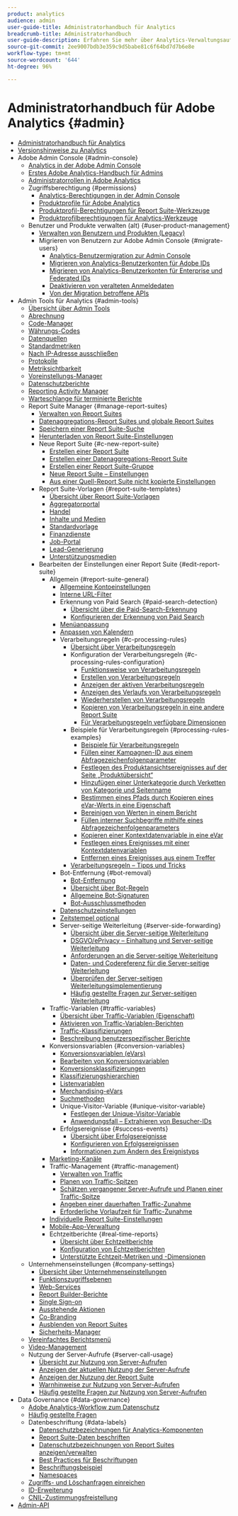 ```yaml
---
product: analytics
audience: admin
user-guide-title: Administratorhandbuch für Analytics
breadcrumb-title: Administratorhandbuch
user-guide-description: Erfahren Sie mehr über Analytics-Verwaltungsaufgaben, wie z. B. das Verwalten von Benutzern und Produkten in der Experience Cloud Admin Console, das Konfigurieren von Report Suites und mehr.
source-git-commit: 2ee9007bdb3e359c9d5babe81c6f64bd7d7b6e8e
workflow-type: tm+mt
source-wordcount: '644'
ht-degree: 96%

---
```



# Administratorhandbuch für Adobe Analytics {#admin}

+ [Administratorhandbuch für Analytics](home.md)
+ [Versionshinweise zu Analytics](https://experienceleague.adobe.com/docs/analytics/release-notes/latest.html?lang=de)
+ Adobe Admin Console {#admin-console}
   + [Analytics in der Adobe Admin Console](admin-console/home.md)
   + [Erstes Adobe Analytics-Handbuch für Admins](admin-console/first-admin-guide.md)
   + [Administratorrollen in Adobe Analytics](admin-console/admin-roles-in-analytics.md)
   + Zugriffsberechtigung {#permissions}
      + [Analytics-Berechtigungen in der Admin Console](admin-console/permissions/summary-tables.md)
      + [Produktprofile für Adobe Analytics](admin-console/permissions/product-profile.md)
      + [Produktprofil-Berechtigungen für Report Suite-Werkzeuge](admin-console/permissions/report-suite-tools.md)
      + [Produktprofilberechtigungen für Analytics-Werkzeuge](admin-console/permissions/analytics-tools.md)
   + Benutzer und Produkte verwalten (alt) {#user-product-management}
      + [Verwalten von Benutzern und Produkten (Legacy)](admin-console/user-management2/user-management.md)
      + Migrieren von Benutzern zur Adobe Admin Console {#migrate-users}
         + [Analytics-Benutzermigration zur Admin Console](admin-console/user-management2/user-migration/c-migration-tool.md)
         + [Migrieren von Analytics-Benutzerkonten für Adobe IDs](admin-console/user-management2/user-migration/t-migrate-users.md)
         + [Migrieren von Analytics-Benutzerkonten für Enterprise und Federated IDs](admin-console/user-management2/user-migration/migrate-enterprise.md)
         + [Deaktivieren von veralteten Anmeldedaten](admin-console/user-management2/user-migration/t-disable-legacy-login.md)
         + [Von der Migration betroffene APIs](admin-console/user-management2/user-migration/developer.md)
+ Admin Tools für Analytics {#admin-tools}
   + [Übersicht über Admin Tools](admin/c-admin-tools.md)
   + [Abrechnung](admin/billing-admin.md)
   + [Code-Manager](admin/code-manager-admin.md)
   + [Währungs-Codes](admin/currency.md)
   + [Datenquellen](admin/data-sources.md)
   + [Standardmetriken](admin/default-metrics.md)
   + [Nach IP-Adresse ausschließen](admin/exclude-ip.md)
   + [Protokolle](admin/logs.md)
   + [Metriksichtbarkeit](admin/metric-visibility.md)
   + [Voreinstellungs-Manager](admin/preferences-manager.md)
   + [Datenschutzberichte](admin/privacy-reporting.md)
   + [Reporting Activity Manager](admin/reporting-activity.md)
   + [Warteschlange für terminierte Berichte](admin/scheduled-reports-admin.md)
   + Report Suite Manager {#manage-report-suites}
      + [Verwalten von Report Suites](admin/c-manage-report-suites/report-suites-admin.md)
      + [Datenaggregations-Report Suites und globale Report Suites](admin/c-manage-report-suites/rollup-report-suite.md)
      + [Speichern einer Report Suite-Suche](admin/c-manage-report-suites/t-report-suite-saved-search.md)
      + [Herunterladen von Report Suite-Einstellungen](admin/c-manage-report-suites/t-download-rs-settings.md)
      + Neue Report Suite {#c-new-report-suite}
         + [Erstellen einer Report Suite](admin/c-manage-report-suites/c-new-report-suite/t-create-a-report-suite.md)
         + [Erstellen einer Datenaggregations-Report Suite](admin/c-manage-report-suites/c-new-report-suite/t-rollups.md)
         + [Erstellen einer Report Suite-Gruppe](admin/c-manage-report-suites/c-new-report-suite/t-create-rs-group.md)
         + [Neue Report Suite – Einstellungen](admin/c-manage-report-suites/c-new-report-suite/new-report-suite.md)
         + [Aus einer Quell-Report Suite nicht kopierte Einstellungen](admin/c-manage-report-suites/c-new-report-suite/settings-not-copied-from-rs.md)
      + Report Suite-Vorlagen {#report-suite-templates}
         + [Übersicht über Report Suite-Vorlagen](admin/c-manage-report-suites/c-report-suite-templates/report-suite-templates.md)
         + [Aggregatorportal](admin/c-manage-report-suites/c-report-suite-templates/aggregator-portal.md)
         + [Handel](admin/c-manage-report-suites/c-report-suite-templates/commerce-admin.md)
         + [Inhalte und Medien](admin/c-manage-report-suites/c-report-suite-templates/content-media.md)
         + [Standardvorlage](admin/c-manage-report-suites/c-report-suite-templates/default-rs-template.md)
         + [Finanzdienste](admin/c-manage-report-suites/c-report-suite-templates/financial-services.md)
         + [Job-Portal](admin/c-manage-report-suites/c-report-suite-templates/job-portal.md)
         + [Lead-Generierung](admin/c-manage-report-suites/c-report-suite-templates/lead-generation.md)
         + [Unterstützungsmedien](admin/c-manage-report-suites/c-report-suite-templates/support-media.md)
      + Bearbeiten der Einstellungen einer Report Suite {#edit-report-suite}
         + Allgemein {#report-suite-general}
            + [Allgemeine Kontoeinstellungen](admin/c-manage-report-suites/c-edit-report-suites/general/general-acct-settings-admin.md)
            + [Interne URL-Filter](admin/c-manage-report-suites/c-edit-report-suites/general/internal-url-filter-admin.md)
            + Erkennung von Paid Search {#paid-search-detection}
               + [Übersicht über die Paid-Search-Erkennung](admin/c-manage-report-suites/c-edit-report-suites/general/paid-search-detection/paid-search-detection.md)
               + [Konfigurieren der Erkennung von Paid Search](admin/c-manage-report-suites/c-edit-report-suites/general/paid-search-detection/t-paid-search-detection.md)
            + [Menüanpassung](admin/c-manage-report-suites/c-edit-report-suites/general/customize-menus.md)
            + [Anpassen von Kalendern](admin/c-manage-report-suites/c-edit-report-suites/general/custom-calendar.md)
            + Verarbeitungsregeln {#c-processing-rules}
               + [Übersicht über Verarbeitungsregeln](admin/c-manage-report-suites/c-edit-report-suites/general/c-processing-rules/processing-rules.md)
               + Konfiguration der Verarbeitungsregeln {#c-processing-rules-configuration}
                  + [Funktionsweise von Verarbeitungsregeln](admin/c-manage-report-suites/c-edit-report-suites/general/c-processing-rules/c-processing-rules-configuration/processing-rules-about.md)
                  + [Erstellen von Verarbeitungsregeln](admin/c-manage-report-suites/c-edit-report-suites/general/c-processing-rules/c-processing-rules-configuration/t-processing-rules.md)
                  + [Anzeigen der aktiven Verarbeitungsregeln](admin/c-manage-report-suites/c-edit-report-suites/general/c-processing-rules/c-processing-rules-configuration/t-processing-rules-view.md)
                  + [Anzeigen des Verlaufs von Verarbeitungsregeln](admin/c-manage-report-suites/c-edit-report-suites/general/c-processing-rules/c-processing-rules-configuration/t-processing-rule-view-history.md)
                  + [Wiederherstellen von Verarbeitungsregeln](admin/c-manage-report-suites/c-edit-report-suites/general/c-processing-rules/c-processing-rules-configuration/t-processing-rules-restore.md)
                  + [Kopieren von Verarbeitungsregeln in eine andere Report Suite](admin/c-manage-report-suites/c-edit-report-suites/general/c-processing-rules/c-processing-rules-configuration/t-processing-rules-copy-to-rs.md)
                  + [Für Verarbeitungsregeln verfügbare Dimensionen](admin/c-manage-report-suites/c-edit-report-suites/general/c-processing-rules/processing-rule-dimensions.md)
               + Beispiele für Verarbeitungsregeln {#processing-rules-examples}
                  + [Beispiele für Verarbeitungsregeln](admin/c-manage-report-suites/c-edit-report-suites/general/c-processing-rules/processing-rules-examples/processing-rules-examples.md)
                  + [Füllen einer Kampagnen-ID aus einem Abfragezeichenfolgenparameter](admin/c-manage-report-suites/c-edit-report-suites/general/c-processing-rules/processing-rules-examples/processing-rules-populate-campaign-id.md)
                  + [Festlegen des Produktansichtsereignisses auf der Seite „Produktübersicht“](admin/c-manage-report-suites/c-edit-report-suites/general/c-processing-rules/processing-rules-examples/setting-the-product-view-event.md)
                  + [Hinzufügen einer Unterkategorie durch Verketten von Kategorie und Seitenname](admin/c-manage-report-suites/c-edit-report-suites/general/c-processing-rules/processing-rules-examples/subcategory-concatenating.md)
                  + [Bestimmen eines Pfads durch Kopieren eines eVar-Werts in eine Eigenschaft](admin/c-manage-report-suites/c-edit-report-suites/general/c-processing-rules/processing-rules-examples/processing-rules-determining-path.md)
                  + [Bereinigen von Werten in einem Bericht](admin/c-manage-report-suites/c-edit-report-suites/general/c-processing-rules/processing-rules-examples/clean-up-values-in-a-report.md)
                  + [Füllen interner Suchbegriffe mithilfe eines Abfragezeichenfolgenparameters](admin/c-manage-report-suites/c-edit-report-suites/general/c-processing-rules/processing-rules-examples/processing-rules-populating-internal-search.md)
                  + [Kopieren einer Kontextdatenvariable in eine eVar](admin/c-manage-report-suites/c-edit-report-suites/general/c-processing-rules/processing-rules-examples/processing-rules-copy-context-data.md)
                  + [Festlegen eines Ereignisses mit einer Kontextdatenvariablen](admin/c-manage-report-suites/c-edit-report-suites/general/c-processing-rules/processing-rules-examples/processing-rules-copy-context-data-event.md)
                  + [Entfernen eines Ereignisses aus einem Treffer](admin/c-manage-report-suites/c-edit-report-suites/general/c-processing-rules/processing-rules-examples/processing-rules-remove-event.md)
               + [Verarbeitungsregeln – Tipps und Tricks](admin/c-manage-report-suites/c-edit-report-suites/general/c-processing-rules/processing-rules-tips.md)
            + Bot-Entfernung {#bot-removal}
               + [Bot-Entfernung](admin/c-manage-report-suites/c-edit-report-suites/general/bot-removal/bot-removal.md)
               + [Übersicht über Bot-Regeln](admin/c-manage-report-suites/c-edit-report-suites/general/bot-removal/bot-rules.md)
               + [Allgemeine Bot-Signaturen](admin/c-manage-report-suites/c-edit-report-suites/general/bot-removal/bot-signatures.md)
               + [Bot-Ausschlussmethoden](admin/c-manage-report-suites/c-edit-report-suites/general/bot-removal/bot-exclusion-methods.md)
            + [Datenschutzeinstellungen](admin/c-manage-report-suites/c-edit-report-suites/general/privacy-settings.md)
            + [Zeitstempel optional](admin/c-manage-report-suites/c-edit-report-suites/general/timestamp-optional.md)
            + Server-seitige Weiterleitung {#server-side-forwarding}
               + [Übersicht über die Server-seitige Weiterleitung](admin/c-manage-report-suites/c-edit-report-suites/general/c-server-side-forwarding/ssf.md)
               + [DSGVO/ePrivacy – Einhaltung und Server-seitige Weiterleitung](admin/c-manage-report-suites/c-edit-report-suites/general/c-server-side-forwarding/ssf-gdpr.md)
               + [Anforderungen an die Server-seitige Weiterleitung](admin/c-manage-report-suites/c-edit-report-suites/general/c-server-side-forwarding/ssf-requirements.md)
               + [Daten- und Codereferenz für die Server-seitige Weiterleitung](admin/c-manage-report-suites/c-edit-report-suites/general/c-server-side-forwarding/ssf-reference.md)
               + [Überprüfen der Server-seitigen Weiterleitungsimplementierung](admin/c-manage-report-suites/c-edit-report-suites/general/c-server-side-forwarding/ssf-verify.md)
               + [Häufig gestellte Fragen zur Server-seitigen Weiterleitung](admin/c-manage-report-suites/c-edit-report-suites/general/c-server-side-forwarding/ssf-faq.md)
         + Traffic-Variablen {#traffic-variables}
            + [Übersicht über Traffic-Variablen (Eigenschaft)](admin/c-manage-report-suites/c-edit-report-suites/c-traffic-variables/traffic-var.md)
            + [Aktivieren von Traffic-Variablen-Berichten](admin/c-manage-report-suites/c-edit-report-suites/c-traffic-variables/t-traffic-variable.md)
            + [Traffic-Klassifizierungen](admin/c-manage-report-suites/c-edit-report-suites/c-traffic-variables/traffic-classifications.md)
            + [Beschreibung benutzerspezifischer Berichte](admin/c-manage-report-suites/c-edit-report-suites/c-traffic-variables/custom-desc-admin.md)
         + Konversionsvariablen {#conversion-variables}
            + [Konversionsvariablen (eVars)](admin/c-manage-report-suites/c-edit-report-suites/conversion-var-admin/conversion-var-admin.md)
            + [Bearbeiten von Konversionsvariablen](admin/c-manage-report-suites/c-edit-report-suites/conversion-var-admin/t-conversion-variables-admin.md)
            + [Konversionsklassifizierungen](admin/c-manage-report-suites/c-edit-report-suites/conversion-var-admin/conversion-classifications.md)
            + [Klassifizierungshierarchien](admin/c-manage-report-suites/c-edit-report-suites/conversion-var-admin/classification-hierarchies.md)
            + [Listenvariablen](admin/c-manage-report-suites/c-edit-report-suites/conversion-var-admin/list-var-admin.md)
            + [Merchandising-eVars](admin/c-manage-report-suites/c-edit-report-suites/conversion-var-admin/merchandising-evars.md)
            + [Suchmethoden](admin/c-manage-report-suites/c-edit-report-suites/conversion-var-admin/finding-methods.md)
            + Unique-Visitor-Variable {#unique-visitor-variable}
               + [Festlegen der Unique-Visitor-Variable](admin/c-manage-report-suites/c-edit-report-suites/conversion-var-admin/unique-visitor-variable-admin/t-unique-visitor-variable.md)
               + [Anwendungsfall – Extrahieren von Besucher-IDs](admin/c-manage-report-suites/c-edit-report-suites/conversion-var-admin/unique-visitor-variable-admin/extract-visitorids-usecase.md)
            + Erfolgsereignisse {#success-events}
               + [Übersicht über Erfolgsereignisse](admin/c-manage-report-suites/c-edit-report-suites/conversion-var-admin/c-success-events/success-event.md)
               + [Konfigurieren von Erfolgsereignissen](admin/c-manage-report-suites/c-edit-report-suites/conversion-var-admin/c-success-events/t-success-events.md)
               + [Informationen zum Ändern des Ereignistyps](admin/c-manage-report-suites/c-edit-report-suites/conversion-var-admin/c-success-events/event-type.md)
         + [Marketing-Kanäle](admin/c-manage-report-suites/c-edit-report-suites/marketing-channels-admin.md)
         + Traffic-Management {#traffic-management}
            + [Verwalten von Traffic](admin/c-manage-report-suites/c-edit-report-suites/c-traffic-management/traffic-management.md)
            + [Planen von Traffic-Spitzen](admin/c-manage-report-suites/c-edit-report-suites/c-traffic-management/t-traffic-schedule-spike.md)
            + [Schätzen vergangener Server-Aufrufe und Planen einer Traffic-Spitze](admin/c-manage-report-suites/c-edit-report-suites/c-traffic-management/traffic-spike-estimate-past-server-calls.md)
            + [Angeben einer dauerhaften Traffic-Zunahme](admin/c-manage-report-suites/c-edit-report-suites/c-traffic-management/t-traffic-permanent.md)
            + [Erforderliche Vorlaufzeit für Traffic-Zunahme](admin/c-manage-report-suites/c-edit-report-suites/c-traffic-management/traffic-lead-time.md)
         + [Individuelle Report Suite-Einstellungen](admin/c-manage-report-suites/c-edit-report-suites/individual-rs-settings.md)
         + [Mobile-App-Verwaltung](admin/c-manage-report-suites/c-edit-report-suites/mobile-management.md)
         + Echtzeitberichte {#real-time-reports}
            + [Übersicht über Echtzeitberichte](admin/c-manage-report-suites/c-edit-report-suites/realtime/realtime.md)
            + [Konfiguration von Echtzeitberichten](admin/c-manage-report-suites/c-edit-report-suites/realtime/t-realtime-admin.md)
            + [Unterstützte Echtzeit-Metriken und -Dimensionen](admin/c-manage-report-suites/c-edit-report-suites/realtime/realtime-metrics.md)
   + Unternehmenseinstellungen {#company-settings}
      + [Übersicht über Unternehmenseinstellungen](admin/company/c-company-settings.md)
      + [Funktionszugriffsebenen](admin/company/feature-access-levels.md)
      + [Web-Services](admin/company/web-services-admin.md)
      + [Report Builder-Berichte](admin/company/report-builder-reports-admin.md)
      + [Single Sign-on](admin/company/single-signon-admin.md)
      + [Ausstehende Aktionen](admin/company/pending-actions-admin.md)
      + [Co-Branding](admin/company/co-branding-admin.md)
      + [Ausblenden von Report Suites](admin/company/c-hide-report-suites.md)
      + [Sicherheits-Manager](admin/company/security-manager.md)
   + [Vereinfachtes Berichtsmenü](admin/t-simplified-menu.md)
   + [Video-Management](admin/video-management.md)
   + Nutzung der Server-Aufrufe {#server-call-usage}
      + [Übersicht zur Nutzung von Server-Aufrufen](admin/c-server-call-usage/overage-overview.md)
      + [Anzeigen der aktuellen Nutzung der Server-Aufrufe](admin/c-server-call-usage/server-call-usage-dashboard.md)
      + [Anzeigen der Nutzung der Report Suite](admin/c-server-call-usage/report-suite-usage.md)
      + [Warnhinweise zur Nutzung von Server-Aufrufen](admin/c-server-call-usage/scu-alerts.md)
      + [Häufig gestellte Fragen zur Nutzung von Server-Aufrufen](admin/c-server-call-usage/overage-faq.md)
+ Data Governance {#data-governance}
   + [Adobe Analytics-Workflow zum Datenschutz](c-data-governance/an-gdpr-workflow.md)
   + [Häufig gestellte Fragen](c-data-governance/gdpr-faq.md)
   + Datenbeschriftung {#data-labels}
      + [Datenschutzbezeichnungen für Analytics-Komponenten](c-data-governance/data-labeling/gdpr-labels.md)
      + [Report Suite-Daten beschriften](c-data-governance/data-labeling/gdpr-setup-reportsuite.md)
      + [Datenschutzbezeichnungen von Report Suites anzeigen/verwalten](c-data-governance/data-labeling/gdpr-view-settings.md)
      + [Best Practices für Beschriftungen](c-data-governance/data-labeling/gdpr-analytics-ids.md)
      + [Beschriftungsbeispiel](c-data-governance/data-labeling/gdpr-labeling-example.md)
      + [Namespaces](c-data-governance/data-labeling/gdpr-namespaces.md)
   + [Zugriffs- und Löschanfragen einreichen](c-data-governance/gdpr-submit-access-delete.md)
   + [ID-Erweiterung](c-data-governance/gdpr-id-expansion.md)
   + [CNIL-Zustimmungsfreistellung](c-data-governance/cnil-consent-exemption.md)
+ [Admin-API](c-admin-api/c-admin-api.md)
